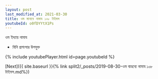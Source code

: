 ```yaml
---
layout: post
last_modified_at: 2021-03-30
title: ওম মানাবে নামায ১০৮ টাইমস
youtubeId: o0fDYYtX1Ps
---
```

 
 
 ওম ইদ্যায় নামায  
 
 -  যিনি প্রশংসার উপযুক্ত 
 
  
 
  
 
 
 
 
 
 


{% include youtubePlayer.html id=page.youtubeId %}
 
[Next]({{ site.baseurl }}{% link  split2/_posts/2019-08-30-ওম বাভ্রব্যে নামায ১০৮ টাইমস.md%})
 
